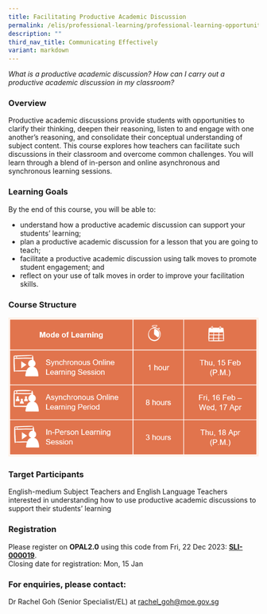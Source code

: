 ```yaml
---
title: Facilitating Productive Academic Discussion
permalink: /elis/professional-learning/professional-learning-opportunities/facilitating-academic-discussion/
description: ""
third_nav_title: Communicating Effectively
variant: markdown
---
```

<em>What is a productive academic discussion? 
	How can I carry out a productive academic discussion in my classroom? </em>

### Overview

Productive academic discussions provide students with opportunities to clarify their thinking, deepen their reasoning, listen to and engage with one another’s reasoning, and consolidate their conceptual understanding of subject content. This course explores how teachers can facilitate such discussions in their classroom and overcome common challenges. You will learn through a blend of in-person and online asynchronous and synchronous learning sessions.

### Learning Goals

By the end of this course, you will be able to:

*   understand how a productive academic discussion can support your students’ learning;
*   plan a productive academic discussion for a lesson that you are going to teach;
*   facilitate a productive academic discussion using talk moves to promote student engagement; and
*   reflect on your use of talk moves in order to improve your facilitation skills.

### Course Structure

![](/images/fpad_ec.PNG)
		 
### Target Participants

English-medium Subject Teachers and English Language Teachers interested in understanding how to use productive academic discussions to support their students’ learning

### Registration

Please register on&nbsp;**OPAL2.0**&nbsp;using this code from Fri, 22 Dec 2023:&nbsp;[**SLI-000019**](https://www.opal2.moe.edu.sg/app/learner/detail/course/ac03bad0-8837-4cd7-be16-17caefdfbcb7).  
Closing date for registration: Mon, 15 Jan

### For enquiries, please contact:
Dr Rachel Goh (Senior Specialist/EL) at
<a href="mailto:rachel_goh@moe.gov.sg.">rachel_goh@moe.gov.sg</a>